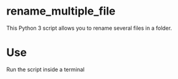 # rename_multiple_file
This Python 3 script allows you to rename several files in a folder.

# Use
Run the script inside a terminal
